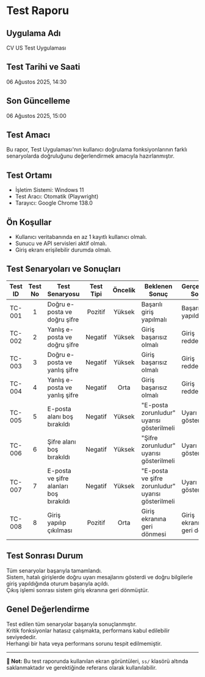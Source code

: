 # Test Raporu

## Uygulama Adı
CV US Test Uygulaması

## Test Tarihi ve Saati
06 Ağustos 2025, 14:30

## Son Güncelleme
06 Ağustos 2025, 15:00

## Test Amacı
Bu rapor, Test Uygulaması'nın kullanıcı doğrulama fonksiyonlarının farklı senaryolarda doğruluğunu değerlendirmek amacıyla hazırlanmıştır.

## Test Ortamı
- İşletim Sistemi: Windows 11
- Test Aracı: Otomatik (Playwright)
- Tarayıcı: Google Chrome 138.0

## Ön Koşullar
- Kullanıcı veritabanında en az 1 kayıtlı kullanıcı olmalı.
- Sunucu ve API servisleri aktif olmalı.
- Giriş ekranı erişilebilir durumda olmalı.

## Test Senaryoları ve Sonuçları

| Test ID  | Test No | Test Senaryosu                                    | Test Tipi | Öncelik | Beklenen Sonuç                                      | Gerçekleşen Sonuç                       | Test Süresi | Durum     |
|:--------:|:-------:|---------------------------------------------------|:---------:|:-------:|-----------------------------------------------------|------------------------------------------|:-----------:|:---------:|
| TC-001   | 1       | Doğru e-posta ve doğru şifre                       | Pozitif   | Yüksek  | Başarılı giriş yapılmalı                            | Başarılı giriş yapıldı                   | 2.3 sn      | ✅ Geçti  |
| TC-002   | 2       | Yanlış e-posta ve doğru şifre                      | Negatif   | Yüksek  | Giriş başarısız olmalı                              | Giriş reddedildi                         | 1.8 sn      | ✅ Geçti  |
| TC-003   | 3       | Doğru e-posta ve yanlış şifre                      | Negatif   | Yüksek  | Giriş başarısız olmalı                              | Giriş reddedildi                         | 1.7 sn      | ✅ Geçti  |
| TC-004   | 4       | Yanlış e-posta ve yanlış şifre                     | Negatif   | Orta    | Giriş başarısız olmalı                              | Giriş reddedildi                         | 1.9 sn      | ✅ Geçti  |
| TC-005   | 5       | E-posta alanı boş bırakıldı                        | Negatif   | Yüksek  | "E-posta zorunludur" uyarısı gösterilmeli           | Uyarı gösterildi                         | 1.2 sn      | ✅ Geçti  |
| TC-006   | 6       | Şifre alanı boş bırakıldı                          | Negatif   | Yüksek  | "Şifre zorunludur" uyarısı gösterilmeli             | Uyarı gösterildi                         | 1.3 sn      | ✅ Geçti  |
| TC-007   | 7       | E-posta ve şifre alanları boş bırakıldı            | Negatif   | Yüksek  | "E-posta ve şifre zorunludur" uyarısı gösterilmeli  | Uyarı gösterildi                         | 1.1 sn      | ✅ Geçti  |
| TC-008   | 8       | Giriş yapılıp çıkılması                            | Pozitif   | Orta    | Giriş ekranına geri dönmesi                         | Giriş ekranına geri döndü                | 2.0 sn      | ✅ Geçti  |

## Test Sonrası Durum
Tüm senaryolar başarıyla tamamlandı.  
Sistem, hatalı girişlerde doğru uyarı mesajlarını gösterdi ve doğru bilgilerle giriş yapıldığında oturum başarıyla açıldı.  
Çıkış işlemi sonrası sistem giriş ekranına geri dönmüştür.  

## Genel Değerlendirme
Test edilen tüm senaryolar başarıyla sonuçlanmıştır.  
Kritik fonksiyonlar hatasız çalışmakta, performans kabul edilebilir seviyededir.  
Herhangi bir hata veya performans sorunu tespit edilmemiştir.

---

**📌 Not:** Bu test raporunda kullanılan ekran görüntüleri, `ss/` klasörü altında saklanmaktadır ve gerektiğinde referans olarak kullanılabilir.
